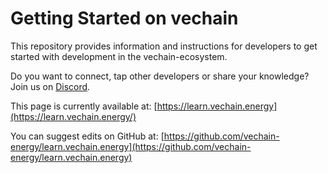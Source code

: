 # Getting Started on vechain

This repository provides information and instructions for developers to get started with development in the vechain-ecosystem.

Do you want to connect, tap other developers or share your knowledge? Join us on [Discord](https://discord.gg/dhVCVNbHRT).

This page is currently available at: [https://learn.vechain.energy](https://learn.vechain.energy/)

You can suggest edits on GitHub at: [https://github.com/vechain-energy/learn.vechain.energy](https://github.com/vechain-energy/learn.vechain.energy)
